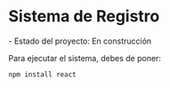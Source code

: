 <h1>Sistema de Registro</h1>
- Estado del proyecto: En construcción

Para ejecutar el sistema, debes de poner:

```npm install react```
